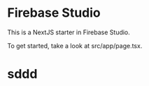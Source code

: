 # Firebase Studio

This is a NextJS starter in Firebase Studio.

To get started, take a look at src/app/page.tsx.
# sddd

